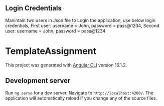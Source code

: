 ## Login Credentials
Manintain two users in Json file to Login the application, use below login credentials,
First user: username = John, password = pass@1234,
Second user: username = John, password = pass@1234

# TemplateAssignment

This project was generated with [Angular CLI](https://github.com/angular/angular-cli) version 16.1.2.

## Development server

Run `ng serve` for a dev server. Navigate to `http://localhost:4200/`. The application will automatically reload if you change any of the source files.




